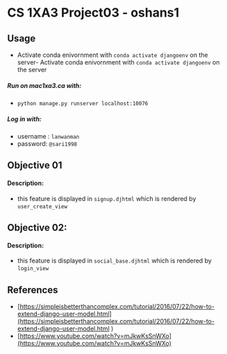 # CS 1XA3 Project03 - oshans1

## Usage
- Activate conda enivornment with `conda activate djangoenv` on the server- Activate conda enivornment with `conda activate djangoenv` on the server

##### Run on mac1xa3.ca with:
- `python manage.py runserver localhost:10076`

##### Log in with:
- username : `lanwanman`
- password: `@sari1998`
## Objective 01
#### Description:
-  this feature is displayed in `signup.djhtml` which is rendered by
`user_create_view`
## Objective 02:
#### Description:
-  this feature is displayed in `social_base.djhtml` which is rendered by
`login_view`

## References
- [https://simpleisbetterthancomplex.com/tutorial/2016/07/22/how-to-extend-django-user-model.html](https://simpleisbetterthancomplex.com/tutorial/2016/07/22/how-to-extend-django-user-model.html  )
- [https://www.youtube.com/watch?v=mJkwKsSnWXo](https://www.youtube.com/watch?v=mJkwKsSnWXo)

